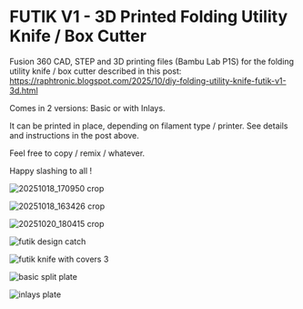 # FUTIK V1 - 3D Printed Folding Utility Knife / Box Cutter

Fusion 360 CAD, STEP and 3D printing files (Bambu Lab P1S) for the folding utility knife / box cutter described in this post: https://raphtronic.blogspot.com/2025/10/diy-folding-utility-knife-futik-v1-3d.html

Comes in 2 versions: Basic or with Inlays.

It can be printed in place, depending on filament type / printer. See details and instructions in the post above.

Feel free to copy / remix / whatever.

Happy slashing to all !

![20251018_170950 crop](https://github.com/user-attachments/assets/d4247bbc-e059-40e4-a070-ad5c81257597)

![20251018_163426 crop](https://github.com/user-attachments/assets/f00ab0af-6d3c-42e6-b442-82436b091d3f)

![20251020_180415 crop](https://github.com/user-attachments/assets/93a15433-45ef-40b9-a43d-e3b1f010462e)

![futik design catch](https://github.com/user-attachments/assets/788c04f2-a0db-45a1-a8d9-2d395beaa40a)

![futik knife with covers 3](https://github.com/user-attachments/assets/dc76e09d-0553-4490-817a-d4891317ff96)

![basic split plate](https://github.com/user-attachments/assets/99edde70-6a29-4a31-9ce7-547ed3efe557)

![inlays plate](https://github.com/user-attachments/assets/6f93ed10-942a-4e2b-8107-fcbbab947fe2)

